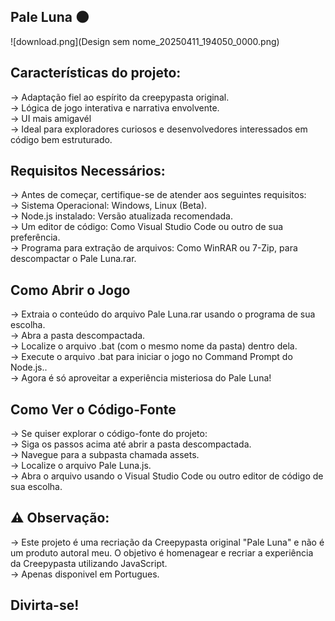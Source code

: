 Pale Luna 🌑
------------------------------------------------------------------------------------------------------                                 

![download.png](Design sem nome_20250411_194050_0000.png)
     
Características do projeto:
------------------------------------------------------------------------------------------------------        
-> Adaptação fiel ao espírito da creepypasta original.                                                       
-> Lógica de jogo interativa e narrativa envolvente.                                                            
-> UI mais amigavél                                                                                                
-> Ideal para exploradores curiosos e desenvolvedores interessados em código bem estruturado.         

Requisitos Necessários:
------------------------------------------------------------------------------------------------------        
-> Antes de começar, certifique-se de atender aos seguintes requisitos:                               
-> Sistema Operacional: Windows, Linux (Beta).                                                      
-> Node.js instalado: Versão atualizada recomendada.                                                  
-> Um editor de código: Como Visual Studio Code ou outro de sua preferência.                          
-> Programa para extração de arquivos: Como WinRAR ou 7-Zip, para descompactar o Pale Luna.rar.       

Como Abrir o Jogo 
------------------------------------------------------------------------------------------------------        
-> Extraia o conteúdo do arquivo Pale Luna.rar usando o programa de sua escolha.                      
-> Abra a pasta descompactada.                                                                        
-> Localize o arquivo .bat (com o mesmo nome da pasta) dentro dela.                                   
-> Execute o arquivo .bat para iniciar o jogo no Command Prompt do Node.js..                          
-> Agora é só aproveitar a experiência misteriosa do Pale Luna!          


Como Ver o Código-Fonte      
------------------------------------------------------------------------------------------------------        
-> Se quiser explorar o código-fonte do projeto:                                                      
-> Siga os passos acima até abrir a pasta descompactada.                                              
-> Navegue para a subpasta chamada assets.                                                            
-> Localize o arquivo Pale Luna.js.                                                                   
-> Abra o arquivo usando o Visual Studio Code ou outro editor de código de sua escolha. 

⚠️ Observação:
------------------------------------------------------------------------------------------------------        
-> Este projeto é uma recriação da Creepypasta original "Pale Luna" e não é um produto autoral meu. O  objetivo é homenagear e recriar a experiência da Creepypasta utilizando JavaScript.                                                                                                                                
-> Apenas disponivel em Portugues.

Divirta-se!
------------------------------------------------------------------------------------------------------
